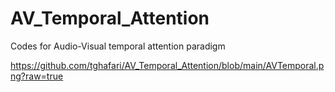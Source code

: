 # AV_Temporal_Attention
Codes for Audio-Visual temporal attention paradigm

https://github.com/tghafari/AV_Temporal_Attention/blob/main/AVTemporal.png?raw=true
